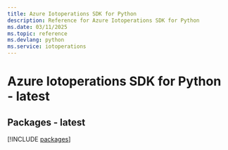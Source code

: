 ```yaml
---
title: Azure Iotoperations SDK for Python
description: Reference for Azure Iotoperations SDK for Python
ms.date: 03/11/2025
ms.topic: reference
ms.devlang: python
ms.service: iotoperations
---
```

# Azure Iotoperations SDK for Python - latest
## Packages - latest
[!INCLUDE [packages](iotoperations-index.md)]